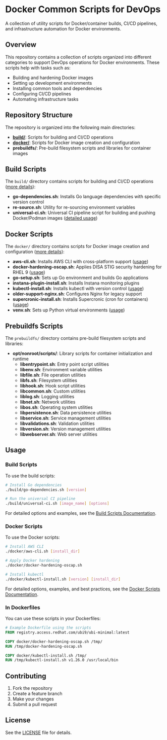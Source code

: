 # Docker Common Scripts for DevOps

A collection of utility scripts for Docker/container builds, CI/CD pipelines, and infrastructure automation for Docker environments.

## Overview

This repository contains a collection of scripts organized into different categories to support DevOps operations for Docker environments. These scripts help with tasks such as:

- Building and hardening Docker images
- Setting up development environments
- Installing common tools and dependencies
- Configuring CI/CD pipelines
- Automating infrastructure tasks

## Repository Structure

The repository is organized into the following main directories:

- **[build/](build/README.md)**: Scripts for building and CI/CD operations
- **[docker/](docker/README.md)**: Scripts for Docker image creation and configuration
- **prebuildfs/**: Pre-build filesystem scripts and libraries for container images

## Build Scripts

The `build/` directory contains scripts for building and CI/CD operations ([more details](build/README.md)):

- **go-dependencies.sh**: Installs Go language dependencies with specific version control
- **re-source.sh**: Utility for re-sourcing environment variables
- **universal-ci.sh**: Universal CI pipeline script for building and pushing Docker/Podman images ([detailed usage](build/README.md#universal-cish))

## Docker Scripts

The `docker/` directory contains scripts for Docker image creation and configuration ([more details](docker/README.md)):

- **aws-cli.sh**: Installs AWS CLI with cross-platform support ([usage](docker/README.md#aws-clish))
- **docker-hardening-oscap.sh**: Applies DISA STIG security hardening for RHEL 9 ([usage](docker/README.md#docker-hardening-oscapsh))
- **go-setup.sh**: Sets up Go environment and builds Go applications
- **instana-plugin-install.sh**: Installs Instana monitoring plugins
- **kubectl-install.sh**: Installs kubectl with version control ([usage](docker/README.md#kubectl-installsh))
- **older-support-nginx.sh**: Configures Nginx for legacy support
- **supercronic-install.sh**: Installs Supercronic (cron for containers) ([usage](docker/README.md#supercronic-installsh))
- **venv.sh**: Sets up Python virtual environments ([usage](docker/README.md#venvsh))

## Prebuildfs Scripts

The `prebuildfs/` directory contains pre-build filesystem scripts and libraries:

- **opt/nonroot/scripts/**: Library scripts for container initialization and runtime
  - **libentrypoint.sh**: Entry point script utilities
  - **libenv.sh**: Environment variable utilities
  - **libfile.sh**: File operation utilities
  - **libfs.sh**: Filesystem utilities
  - **libhook.sh**: Hook script utilities
  - **libcommon.sh**: Custom utilities
  - **liblog.sh**: Logging utilities
  - **libnet.sh**: Network utilities
  - **libos.sh**: Operating system utilities
  - **libpersistence.sh**: Data persistence utilities
  - **libservice.sh**: Service management utilities
  - **libvalidations.sh**: Validation utilities
  - **libversion.sh**: Version management utilities
  - **libwebserver.sh**: Web server utilities

## Usage

### Build Scripts

To use the build scripts:

```bash
# Install Go dependencies
./build/go-dependencies.sh [version]

# Run the universal CI pipeline
./build/universal-ci.sh [image_name] [options]
```

For detailed options and examples, see the [Build Scripts Documentation](build/README.md#common-use-cases).

### Docker Scripts

To use the Docker scripts:

```bash
# Install AWS CLI
./docker/aws-cli.sh [install_dir]

# Apply Docker hardening
./docker/docker-hardening-oscap.sh

# Install kubectl
./docker/kubectl-install.sh [version] [install_dir]
```

For detailed options, examples, and best practices, see the [Docker Scripts Documentation](docker/README.md#common-use-cases).

### In Dockerfiles

You can use these scripts in your Dockerfiles:

```dockerfile
# Example Dockerfile using the scripts
FROM registry.access.redhat.com/ubi9/ubi-minimal:latest

COPY docker/docker-hardening-oscap.sh /tmp/
RUN /tmp/docker-hardening-oscap.sh

COPY docker/kubectl-install.sh /tmp/
RUN /tmp/kubectl-install.sh v1.26.0 /usr/local/bin
```

## Contributing

1. Fork the repository
2. Create a feature branch
3. Make your changes
4. Submit a pull request

## License

See the [LICENSE](LICENSE) file for details.
